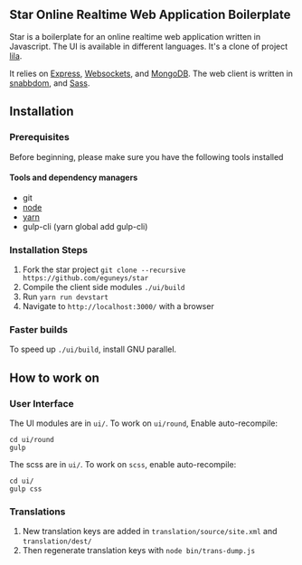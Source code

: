 ## Star Online Realtime Web Application Boilerplate

Star is a boilerplate for an online realtime web application written in Javascript. The UI is available in different languages. It's a clone of project [lila](https://github.com/ornicar/lila).

It relies on [Express](https://expressjs.com/), [Websockets](https://github.com/HenningM/express-ws), and [MongoDB](https://mongodb.org/). The web client is written in [snabbdom](https://github.com/snabbdom/snabbdom), and [Sass](https://sass-lang.com/).

## Installation

### Prerequisites

Before beginning, please make sure you have the following tools installed

#### Tools and dependency managers

* git
* [node](https://github.com/nodesource/distributions/blob/master/README.md#installation-instructions)
* [yarn](https://yarnpkg.com/lang/en/docs/install/)
* gulp-cli (yarn global add gulp-cli)

### Installation Steps

1. Fork the star project `git clone --recursive https://github.com/eguneys/star`
2. Compile the client side modules `./ui/build`
3. Run `yarn run devstart`
4. Navigate to `http://localhost:3000/` with a browser

### Faster builds
To speed up `./ui/build`, install GNU parallel.

## How to work on

### User Interface

The UI modules are in `ui/`. To work on `ui/round`, Enable auto-recompile:
```
cd ui/round
gulp
```

The scss are in `ui/`. To work on `scss`, enable auto-recompile:
```
cd ui/
gulp css
```

### Translations
1. New translation keys are added in `translation/source/site.xml` and `translation/dest/`
2. Then regenerate translation keys with `node bin/trans-dump.js`
